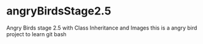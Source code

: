 # angryBirdsStage2.5
Angry Birds stage 2.5 with Class Inheritance and Images
this is a angry bird project to learn git bash
